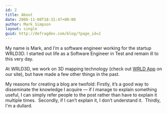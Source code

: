 ```yaml
---
id: 2
title: About
date: 2008-11-08T18:31:47+00:00
author: Mark Simpson
layout: single
guid: http://defragdev.com/blog/?page_id=2
---
```

My name is Mark, and I’m a software engineer working for the startup WRLD3D. I started out life as a Software Engineer in Test and remain ill to this very day.

At WRLD3D, we work on 3D mapping technology (check out [WRLD App](https://wrld3d.com/) on our site), but have made a few other things in the past.

My reasons for creating a blog are twofold: Firstly, it’s a good way to disseminate the knowledge I acquire — if I manage to explain something useful, I can simply refer people to the post rather than have to explain it multiple times.  Secondly, if I can’t explain it, I don’t understand it.  Thirdly, I'm a dullard.